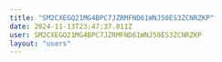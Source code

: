 ```yaml
---
title: "SM2CXEGQ21MG4BPC7JZRMFND61WNJ50ES3ZCNRZKP"
date: 2024-11-13T23:47:37.811Z
user: SM2CXEGQ21MG4BPC7JZRMFND61WNJ50ES3ZCNRZKP
layout: "users"
---
```

    